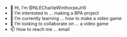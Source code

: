 - 👋 Hi, I’m @NLECharlieWinthorpeJrIII
- 👀 I’m interested in ... making a BPA project
- 🌱 I’m currently learning ... how to make a video game
- 💞️ I’m looking to collaborate on ... a video game
- 📫 How to reach me ... email

<!---
NLECharlieWinthorpeJrIII/NLECharlieWinthorpeJrIII is a ✨ special ✨ repository because its `README.md` (this file) appears on your GitHub profile.
You can click the Preview link to take a look at your changes.
--->
